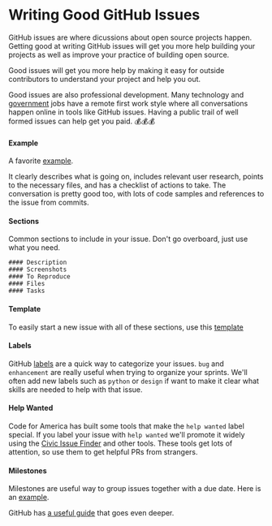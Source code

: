 # Writing Good GitHub Issues

GitHub issues are where dicussions about open source projects happen. Getting good at writing GitHub issues will get you more help building your projects as well as improve your practice of building open source.

Good issues will get you more help by making it easy for outside contributors to understand your project and help you out.

Good issues are also professional development. Many technology and [government](https://18f.gsa.gov/) jobs have a remote first work style where all conversations happen online in tools like GitHub issues. Having a public trail of well formed issues can help get you paid.  :moneybag::moneybag::moneybag:

#### Example
A favorite [example](https://github.com/codeforamerica/brigade/issues/344).

It clearly describes what is going on, includes relevant user research, points to the necessary files, and has a checklist of actions to take. The conversation is pretty good too, with lots of code samples and references to the issue from commits.

#### Sections
Common sections to include in your issue. Don't go overboard, just use what you need.
```
#### Description
#### Screenshots
#### To Reproduce
#### Files
#### Tasks
```

#### Template
To easily start a new issue with all of these sections, use this [template](https://github.com/codeforamerica/howto/issues/new?title=Descriptive+issue+title&body=%23%23%23%23+Description%0AA+clear+and+concise+description+of+what+the+issue+is+about.%0A%0A%23%23%23%23+Screenshots%0A![Downhill+Windmills](http://i.giphy.com/KO8AG2EByqkFi.gif)%0A%0A%23%23%23%23+Files%0AA+list+of+relevant+files+for+this+issue.+This+will+help+peole+navigate+the+project+and+offer+some+clues+of+where+to+start.%0A%0A%23%23%23%23+To+Reproduce%0AIf+this+issue+is+describing+a+bug,+include+some+steps+to+reproduce+the+behavior.%0A%23%23%23%23+Tasks%0AInclude+specific+tasks+in+the+order+they+need+to+be+done+in.+Include+links+to+specific+lines+of+code+where+the+task+should+happen+at.%0A-+[+]+Task+1%0A-+[+]+Task+2%0A-+[+]+Task+3%0A%0ARemember+to+use+helpful+labels+and+milestones.+If+you+use+the+%22help+wanted%22+label,+Code+for+America+will+promote+it+widely.)


#### Labels
GitHub [labels](https://github.com/codeforamerica/howto/labels) are a quick way to categorize your issues. `bug` and `enhancement` are really useful when trying to organize your sprints. We'll often add new labels such as `python` or `design` if want to make it clear what skills are needed to help with that issue.

#### Help Wanted
Code for America has built some tools that make the `help wanted` label special. If you label your issue with `help wanted` we'll promote it widely using the [Civic Issue Finder](http://www.codeforamerica.org/geeks/civicissues) and other tools. These tools get lots of attention, so use them to get helpful PRs from strangers.

#### Milestones
Milestones are useful way to group issues together with a due date. Here is an [example](https://github.com/codeforamerica/cfapi/issues?q=is%3Aissue+milestone%3Aattendance+is%3Aclosed). 

GitHub has [a useful guide](https://guides.github.com/features/issues/) that goes even deeper.




